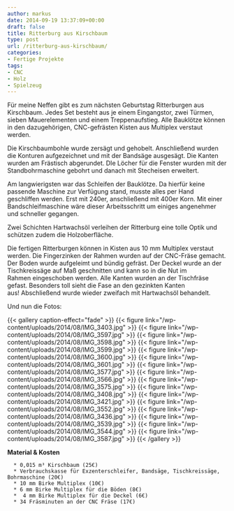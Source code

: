 ```yaml
---
author: markus
date: 2014-09-19 13:37:09+00:00
draft: false
title: Ritterburg aus Kirschbaum
type: post
url: /ritterburg-aus-kirschbaum/
categories:
- Fertige Projekte
tags:
- CNC
- Holz
- Spielzeug
---
```


Für meine Neffen gibt es zum nächsten Geburtstag Ritterburgen aus Kirschbaum. Jedes Set besteht aus je einem Eingangstor, zwei Türmen, sieben Mauerelementen und einem Treppenaufstieg. Alle Bauklötze können in den dazugehörigen, CNC-gefrästen Kisten aus Multiplex verstaut werden.<!-- more -->

Die Kirschbaumbohle wurde zersägt und gehobelt. Anschließend wurden die Konturen aufgezeichnet und mit der Bandsäge ausgesägt. Die Kanten wurden am Frästisch abgerundet. DIe Löcher für die Fenster wurden mit der Standbohrmaschine gebohrt und danach mit Stecheisen erweitert.

Am langwierigsten war das Schleifen der Bauklötze. Da hierfür keine passende Maschine zur Verfügung stand, musste alles per Hand geschliffen werden. Erst mit 240er, anschließend mit 400er Korn. Mit einer Bandschleifmaschine wäre dieser Arbeitsschritt um einiges angenehmer und schneller gegangen.

Zwei Schichten Hartwachsöl verleihen der Ritterburg eine tolle Optik und schützen zudem die Holzoberfläche.

Die fertigen Ritterburgen können in Kisten aus 10 mm Multiplex verstaut werden. Die Fingerzinken der Rahmen wurden auf der CNC-Fräse gemacht. Der Boden wurde aufgeleimt und bündig gefräst. Der Deckel wurde an der Tischkreissäge auf Maß geschnitten und kann so in die Nut im Rahmen eingeschoben werden. Alle Kanten wurden an der Tischfräse gefast. Besonders toll sieht die Fase an den gezinkten Kanten aus! Abschließend wurde wieder zweifach mit Hartwachsöl behandelt.

Und nun die Fotos:


{{< gallery caption-effect="fade" >}}
  {{< figure link="/wp-content/uploads/2014/08/IMG_3403.jpg" >}}
{{< figure link="/wp-content/uploads/2014/08/IMG_3597.jpg" >}}
{{< figure link="/wp-content/uploads/2014/08/IMG_3598.jpg" >}}
{{< figure link="/wp-content/uploads/2014/08/IMG_3599.jpg" >}}
{{< figure link="/wp-content/uploads/2014/08/IMG_3600.jpg" >}}
{{< figure link="/wp-content/uploads/2014/08/IMG_3601.jpg" >}}
{{< figure link="/wp-content/uploads/2014/08/IMG_3577.jpg" >}}
{{< figure link="/wp-content/uploads/2014/08/IMG_3566.jpg" >}}
{{< figure link="/wp-content/uploads/2014/08/IMG_3575.jpg" >}}
{{< figure link="/wp-content/uploads/2014/08/IMG_3408.jpg" >}}
{{< figure link="/wp-content/uploads/2014/08/IMG_3421.jpg" >}}
{{< figure link="/wp-content/uploads/2014/08/IMG_3552.jpg" >}}
{{< figure link="/wp-content/uploads/2014/08/IMG_3436.jpg" >}}
{{< figure link="/wp-content/uploads/2014/08/IMG_3539.jpg" >}}
{{< figure link="/wp-content/uploads/2014/08/IMG_3544.jpg" >}}
{{< figure link="/wp-content/uploads/2014/08/IMG_3587.jpg" >}}
{{< /gallery >}}

**Material & Kosten**



	  * 0,015 m³ Kirschbaum (25€)
	  * Verbrauchskasse für Exzenterschleifer, Bandsäge, Tischkreissäge, Bohrmaschine (20€)
	  * 10 mm Birke Multiplex (10€)
	  * 6 mm Birke Multiplex für die Böden (8€)
	  *  4 mm Birke Multiplex für die Deckel (6€)
	  * 34 Fräsminuten an der CNC Fräse (17€)

